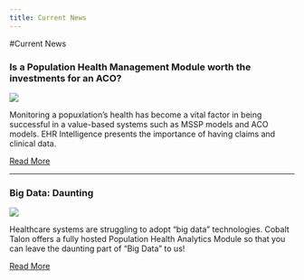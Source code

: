 ```yaml
---
title: Current News
---
```

#Current News
<div class="news-article">
  <div class="header">
    <h3>Is a Population Health Management Module worth the investments for an ACO?</h3>
  </div>
  <div class="image">
    <img src="/news/463078303.jpg" class="news-image" />
  </div>
  <div class="teaser">
    <p>Monitoring a popuxlation’s health has become a vital factor in being successful in a value-based systems such as MSSP models and ACO models. EHR Intelligence presents the importance of having claims and clinical data.</p>
    <a href="/news/is-a-populate-health-module-worth-the-investments-for-an-aco.html">Read More</a>
  </div>
  <div class="clearfix"></div>
</div>
<div class="clearfix"></div>
<hr />

<div class="news-article">
  <div class="header">
    <h3>Big Data: Daunting</h3>
  </div>
  <div class="image">
    <img src="/news/179692973.jpg" class="news-image" />
  </div>
  <div class="teaser">
    <p>Healthcare systems are struggling to adopt “big data” technologies. Cobalt Talon offers a fully hosted Population Health Analytics Module so that you can leave the daunting part of “Big Data” to us! 
</p>
    <a href="/news/big-data-daunting.html">Read More</a>
  </div>
</div>

